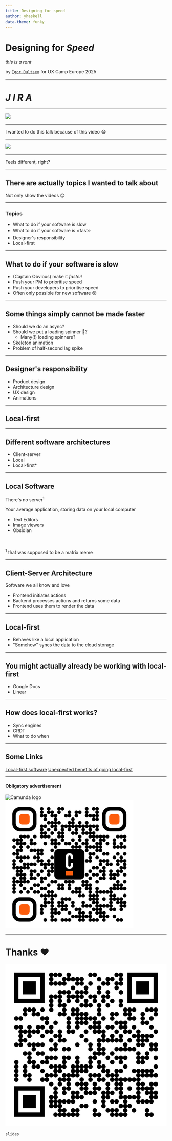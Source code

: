 ```yaml
---
title: Designing for speed
author: yhaskell
data-theme: funky
---
```


# Designing for _Speed_

_this is a rant_

by [`Igor Dultsev`](https://github.com/yhaskell) for UX Camp Europe 2025

---

_<h1>J I R A</h1>_

---

![](./create-issue-jira.gif)

---

I wanted to do this talk because of this video 😂

---

![](./create-issue-linear.gif)

---

Feels different, right?

---

## There are actually topics I wanted to talk about

Not only show the videos 😊

---

### Topics

- What to do if your software is slow
- What to do if your software is :star:fast:star:
- Designer's responsibility
- Local-first

---

## What to do if your software is slow

- (Captain Obvious) make it _faster_!
- Push your PM to prioritise speed
- Push your developers to prioritise speed
- Often only possible for new software 😢

---

## Some things simply cannot be made faster

- Should we do an async?
- Should we put a loading spinner 🤮?
  - Many(!) loading spinners?
- Skeleton animation
- Problem of half-second lag spike

---

## Designer's responsibility

- Product design
- Architecture design
- UX design
- Animations

---

## Local-first

---

## Different software architectures

- Client-server
- Local
- Local-first\*

---

## Local Software

There's no server<sup>1</sup>

Your average application, storing data on your local computer

- Text Editors
- Image viewers
- Obsidian

<br/><br/>
<sup>1</sup> that was supposed to be a matrix meme

---

## Client-Server Architecture

Software we all know and love

- Frontend initiates actions
- Backend processes actions and returns some data
- Frontend uses them to render the data

---

## Local-first

- Behaves like a local application
- "Somehow" syncs the data to the cloud storage

---

## You might actually already be working with local-first

- Google Docs
- Linear

---

## How does local-first works?

- Sync engines
- CRDT
- What to do when

---

## Some Links

[Local-first software](https://localfirstweb.dev)
[Unexpected benefits of going local-first](https://www.youtube.com/watch?v=VLgmjzERT08)

---

<!--config align=center-->

#### Obligatory advertisement

<img src="https://camunda.com/wp-content/uploads/2020/05/logo-camunda-black.svg" alt="Camunda logo" style="width: 400px" />
<a href="https://camunda.com/careers"><img src="camunda-careers.svg" alt="Camunda logo" style="width: 400px" /></a>

---

<!--config align=center-->

# Thanks :heart:

![](slides.svg)

`slides`
